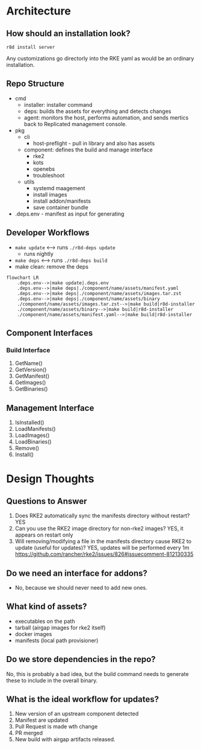 # Architecture

## How should an installation look?

`r8d install server`

Any customizations go directorly into the RKE yaml as would be an ordinary installation.

## Repo Structure
- cmd
    - installer: installer command
    - deps: builds the assets for everything and detects changes
    - agent: monitors the host, performs automation, and sends mertics back to Replicated management console.
- pkg
    - cli
        - host-preflight - pull in library and also has assets
    - component: defines the build and manage interface
        - rke2
        - kots
        - openebs
        - troubleshoot
    - utils
        - systemd maagement
        - install images
        - install addon/manifests
        - save container bundle
- .deps.env - manifest as input for generating 

## Developer Workflows

* `make update` <--> runs `./r8d-deps update`
    * runs nightly
* `make deps` <--> runs `./r8d-deps build`
* make clean: remove the deps

```mermaid
flowchart LR
    .deps.env-->|make update|.deps.env
    .deps.env-->|make deps|./component/name/assets/manifest.yaml
    .deps.env-->|make deps|./component/name/assets/images.tar.zst
    .deps.env-->|make deps|./component/name/assets/binary
    ./component/name/assets/images.tar.zst-->|make build|r8d-installer
    ./component/name/assets/binary-->|make build|r8d-installer
    ./component/name/assets/manifest.yaml-->|make build|r8d-installer
```

## Component Interfaces

### Build Interface
1. GetName()
1. GetVersion()
1. GetManifest()
1. GetImages()
1. GetBinaries()

## Management Interface
1. IsInstalled()
1. LoadManifests()
1. LoadImages()
1. LoadBinaries()
1. Remove()
1. Install()

# Design Thoughts

## Questions to Answer
1. Does RKE2 automatically sync the manifests directory without restart? YES
1. Can you use the RKE2 image directory for non-rke2 images? YES, it appears on restart only
1. Will removing/modifying a file in the manifests directory cause RKE2 to update (useful for updates)? YES, updates will be performed every 1m https://github.com/rancher/rke2/issues/826#issuecomment-812130335 

## Do we need an interface for addons?
- No, because we should never need to add new ones.

## What kind of assets?
- executables on the path
- tarball (airgap images for rke2 itself)
- docker images
- manifests (local path provisioner)

## Do we store dependencies in the repo?
No, this is probably a bad idea, but the build command needs to generate these to include in the overall binary.


## What is the ideal workflow for updates?

1. New version of an upstream component detected
1. Manifest are updated
1. Pull Request is made wth change
1. PR merged
1. New build with airgap artifacts released.
